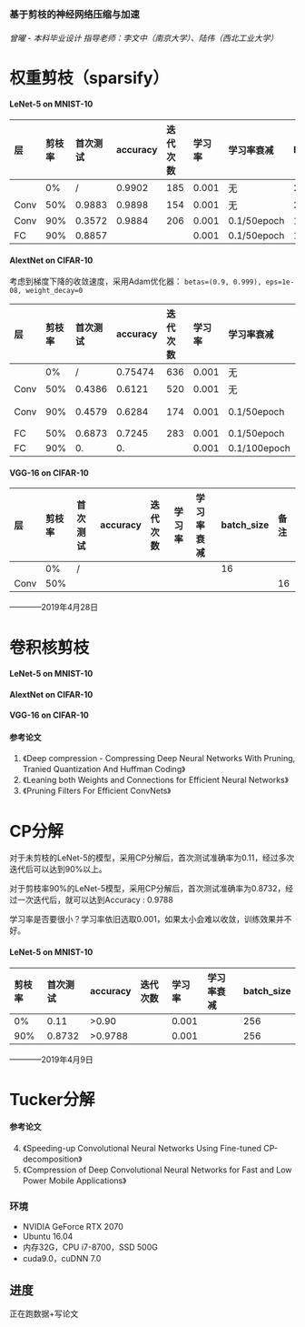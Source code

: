 ### 基于剪枝的神经网络压缩与加速
###### 曾曜 - 本科毕业设计 指导老师：李文中（南京大学）、陆伟（西北工业大学）

# 权重剪枝（sparsify）

#### LeNet-5 on MNIST-10
|层  |剪枝率|首次测试|accuracy|迭代次数|学习率|学习率衰减|batch_size|
|:---|:-----|:------|:-------|:------|:-----|:--------|:---------|
|    |0%    |/      |0.9902  |185    | 0.001|无       |256|
|Conv|50%   |0.9883 |0.9898  |154    |0.001 |无       |256|
|Conv|90%   |0.3572 |0.9884  |206    |0.001 |0.1/50epoch|128|
|FC  |90%   |0.8857 |   |  |0.001 |0.1/50epoch|128|

#### AlextNet on CIFAR-10
考虑到梯度下降的收敛速度，采用Adam优化器：
`betas=(0.9, 0.999), eps=1e-08, weight_decay=0`

|层  |剪枝率|首次测试|accuracy|迭代次数|学习率|学习率衰减|batch_size|备注|
|:---|:-----|:------|:-------|:------|:-----|:--------|:---------|:---|
|    |0%    |/      |0.75474 |636    | 0.001|无|128||
|Conv|50%   |0.4386 |0.6121  |520    |0.001 |无|128||
|Conv|90%   |0.4579 |0.6284  |174    |0.001 |0.1/50epoch|128|保留Conv1|
|FC  |50%   |0.6873|0.7245   |283    |0.001 |0.1/50epoch|128||
|FC  |90%   |0.|0.   |    |0.001 |0.1/100epoch|128||

#### VGG-16 on CIFAR-10
|层  |剪枝率|首次测试|accuracy|迭代次数|学习率|学习率衰减|batch_size|备注|
|:---|:-----|:------|:-------|:------|:-----|:--------|:---------|:--|
|    |0%    |/      |  |       |      |         |16||
|Conv|50%   |       |  |     |       |      |         |16|


————2019年4月28日
# 卷积核剪枝
#### LeNet-5 on MNIST-10

#### AlextNet on CIFAR-10

#### VGG-16 on CIFAR-10

#### 参考论文
1. 《Deep compression - Compressing Deep Neural Networks With Pruning, Tranied Quantization And Huffman Coding》
2. 《Leaning both Weights and Connections for Efficient Neural Networks》
3. 《Pruning Filters For Efficient ConvNets》

# CP分解
对于未剪枝的LeNet-5的模型，采用CP分解后，首次测试准确率为0.11，经过多次迭代后可以达到90%以上。

对于剪枝率90%的LeNet-5模型，采用CP分解后，首次测试准确率为0.8732，经过一次迭代后，就可以达到Accuracy : 0.9788

学习率是否要很小？学习率依旧选取0.001，如果太小会难以收敛，训练效果并不好。
#### LeNet-5 on MNIST-10
|剪枝率|首次测试|accuracy|迭代次数|学习率|学习率衰减|batch_size|
|:-----|:------|:-------|:------|:-----|:--------|:---------|
|0%    |0.11   |>0.90||0.001||256|
|90%|0.8732|>0.9788||0.001||256|

————2019年4月9日
# Tucker分解

#### 参考论文
4. 《Speeding-up Convolutional Neural Networks Using Fine-tuned CP-decomposition》
5. 《Compression of Deep Convolutional Neural Networks for Fast and Low Power Mobile Applications》


### 环境
+ NVIDIA GeForce RTX 2070
+ Ubuntu 16.04
+ 内存32G，CPU i7-8700，SSD 500G
+ cuda9.0，cuDNN 7.0

## 进度
正在跑数据+写论文
